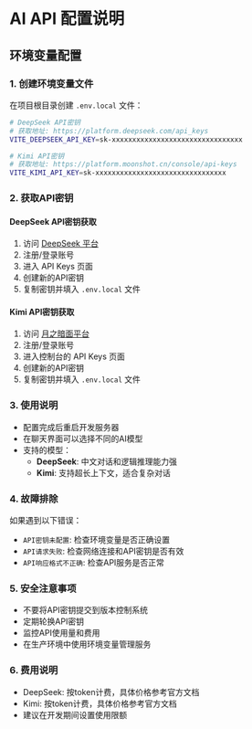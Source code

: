 # AI API 配置说明

## 环境变量配置

### 1. 创建环境变量文件

在项目根目录创建 `.env.local` 文件：

```bash
# DeepSeek API密钥
# 获取地址: https://platform.deepseek.com/api_keys
VITE_DEEPSEEK_API_KEY=sk-xxxxxxxxxxxxxxxxxxxxxxxxxxxxxxxx

# Kimi API密钥
# 获取地址: https://platform.moonshot.cn/console/api-keys
VITE_KIMI_API_KEY=sk-xxxxxxxxxxxxxxxxxxxxxxxxxxxxxxxx
```

### 2. 获取API密钥

#### DeepSeek API密钥获取

1. 访问 [DeepSeek 平台](https://platform.deepseek.com/)
2. 注册/登录账号
3. 进入 API Keys 页面
4. 创建新的API密钥
5. 复制密钥并填入 `.env.local` 文件

#### Kimi API密钥获取

1. 访问 [月之暗面平台](https://platform.moonshot.cn/)
2. 注册/登录账号
3. 进入控制台的 API Keys 页面
4. 创建新的API密钥
5. 复制密钥并填入 `.env.local` 文件

### 3. 使用说明

- 配置完成后重启开发服务器
- 在聊天界面可以选择不同的AI模型
- 支持的模型：
  - **DeepSeek**: 中文对话和逻辑推理能力强
  - **Kimi**: 支持超长上下文，适合复杂对话

### 4. 故障排除

如果遇到以下错误：

- `API密钥未配置`: 检查环境变量是否正确设置
- `API请求失败`: 检查网络连接和API密钥是否有效
- `API响应格式不正确`: 检查API服务是否正常

### 5. 安全注意事项

- 不要将API密钥提交到版本控制系统
- 定期轮换API密钥
- 监控API使用量和费用
- 在生产环境中使用环境变量管理服务

### 6. 费用说明

- DeepSeek: 按token计费，具体价格参考官方文档
- Kimi: 按token计费，具体价格参考官方文档
- 建议在开发期间设置使用限额

